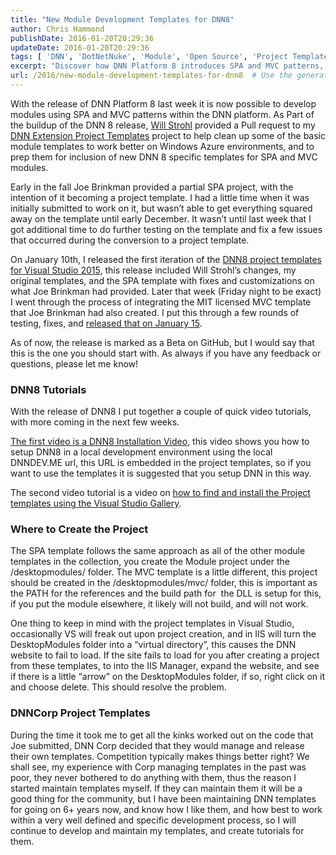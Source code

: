 ```yaml
---
title: "New Module Development Templates for DNN8"
author: Chris Hammond
publishDate: 2016-01-20T20:29:36
updateDate: 2016-01-20T20:29:36
tags: [ 'DNN', 'DotNetNuke', 'Module', 'Open Source', 'Project Templates', 'Visual Studio', 'Visual Studio 2015' ]
excerpt: "Discover how DNN Platform 8 introduces SPA and MVC patterns, with enhanced module templates for Windows Azure. Learn more about the latest updates!"
url: /2016/new-module-development-templates-for-dnn8  # Use the generated URL with year
---
```

<p>With the release of DNN Platform 8 last week it is now possible to develop modules using SPA and MVC patterns within the DNN platform. As Part of the buildup of the DNN 8 release, <a href="https://www.willstrohl.com/" target="_blank">Will Strohl</a> provided a Pull request to my <a href="https://cjh.am/dnntemplates" target="_blank">DNN Extension Project Templates</a> project to help clean up some of the basic module templates to work better on Windows Azure environments, and to prep them for inclusion of new DNN 8 specific templates for SPA and MVC modules.</p> <p>Early in the fall Joe Brinkman provided a partial SPA project, with the intention of it becoming a project template. I had a little time when it was initially submitted to work on it, but wasn’t able to get everything squared away on the template until early December. It wasn’t until last week that I got additional time to do further testing on the template and fix a few issues that occurred during the conversion to a project template. </p> <p>On January 10th, I released the first iteration of the <a href="https://cjh.am/dnntemplates" target="_blank">DNN8 project templates for Visual Studio 2015</a>, this release included Will Strohl’s changes, my original templates, and the SPA template with fixes and customizations on what Joe Brinkman had provided. Later that week (Friday night to be exact) I went through the process of integrating the MIT licensed MVC template that Joe Brinkman had also created. I put this through a few rounds of testing, fixes, and <a href="https://github.com/ChrisHammond/DNNTemplates/releases/tag/v06.01.00-beta" target="_blank">released that on January 15</a>.</p> <p>As of now, the release is marked as a Beta on GitHub, but I would say that this is the one you should start with. As always if you have any feedback or questions, please let me know! </p> <h3>DNN8 Tutorials</h3> <p>With the release of DNN8 I put together a couple of quick video tutorials, with more coming in the next few weeks. </p> <p><a href="https://www.youtube.com/watch?v=kOoQJDeTlJ0" target="_blank">The first video is a DNN8 Installation Video</a>, this video shows you how to setup DNN8 in a local development environment using the local DNNDEV.ME url, this URL is embedded in the project templates, so if you want to use the templates it is suggested that you setup DNN in this way.</p> <p>The second video tutorial is a video on <a href="https://www.youtube.com/watch?v=dpiOs_EL-OY" target="_blank">how to find and install the Project templates using the Visual Studio Gallery</a>.</p> <h3>Where to Create the Project</h3> <p>The SPA template follows the same approach as all of the other module templates in the collection, you create the Module project under the /desktopmodules/ folder. The MVC template is a little different, this project should be created in the /desktopmodules/mvc/ folder, this is important as the PATH for the references and the build path for&nbsp; the DLL is setup for this, if you put the module elsewhere, it likely will not build, and will not work.</p> <p>One thing to keep in mind with the project templates in Visual Studio, occasionally VS will freak out upon project creation, and in IIS will turn the DesktopModules folder into a “virtual directory”, this causes the DNN website to fail to load. If the site fails to load for you after creating a project from these templates, to into the IIS Manager, expand the website, and see if there is a little “arrow” on the DesktopModules folder, if so, right click on it and choose delete. This should resolve the problem.</p> <h3>DNNCorp Project Templates</h3> <p>During the time it took me to get all the kinks worked out on the code that Joe submitted, DNN Corp decided that they would manage and release their own templates. Competition typically makes things better right? We shall see, my experience with Corp managing templates in the past was poor, they never bothered to do anything with them, thus the reason I started maintain templates myself. If they can maintain them it will be a good thing for the community, but I have been maintaining DNN templates for going on 6+ years now, and know how I like them, and how best to work within a very well defined and specific development process, so I will continue to develop and maintain my templates, and create tutorials for them.</p>

